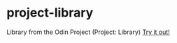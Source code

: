 # project-library
Library from the Odin Project (Project: Library)
[Try it out!](https://cbl0011.github.io/project-library/ "Library")
